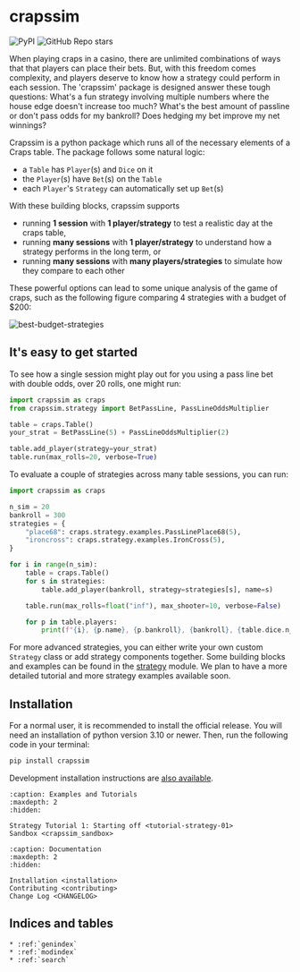 
# crapssim
![PyPI](https://img.shields.io/pypi/v/crapssim)
![GitHub Repo stars](https://img.shields.io/github/stars/skent259/crapssim?style=social)

When playing craps in a casino, there are unlimited combinations of ways that that players can place their bets. But, with this freedom comes complexity, and players deserve to know how a strategy could perform in each session. The 'crapssim' package is designed answer these tough questions: What's a fun strategy involving multiple numbers where the house edge doesn't increase too much? What's the best amount of passline or don't pass odds for my bankroll? Does hedging my bet improve my net winnings? 

Crapssim is a python package which runs all of the necessary elements of a Craps table.  The package follows some natural logic: 

- a `Table` has `Player`(s) and `Dice` on it
- the `Player`(s) have `Bet`(s) on the `Table` 
- each `Player`'s `Strategy` can automatically set up `Bet`(s)

With these building blocks, crapssim supports 

- running **1 session** with **1 player/strategy** to test a realistic day at the craps table,
- running **many sessions** with **1 player/strategy** to understand how a strategy performs in the long term, or
- running **many sessions** with **many players/strategies** to simulate how they compare to each other

These powerful options can lead to some unique analysis of the game of craps, such as the following figure comparing 4 strategies with a budget of $200:

![best-budget-strategies](https://user-images.githubusercontent.com/41379385/109597132-404bc280-7add-11eb-848c-1981d57d100a.png)

## It's easy to get started

To see how a single session might play out for you using a pass line bet with double odds, over 20 rolls, one might run:

```python
import crapssim as craps
from crapssim.strategy import BetPassLine, PassLineOddsMultiplier

table = craps.Table()
your_strat = BetPassLine(5) + PassLineOddsMultiplier(2)

table.add_player(strategy=your_strat)
table.run(max_rolls=20, verbose=True)
```

To evaluate a couple of strategies across many table sessions, you can run:

```python
import crapssim as craps

n_sim = 20
bankroll = 300
strategies = {
    "place68": craps.strategy.examples.PassLinePlace68(5),
    "ironcross": craps.strategy.examples.IronCross(5),
}

for i in range(n_sim):
    table = craps.Table()
    for s in strategies:
        table.add_player(bankroll, strategy=strategies[s], name=s)

    table.run(max_rolls=float("inf"), max_shooter=10, verbose=False)

    for p in table.players:
        print(f"{i}, {p.name}, {p.bankroll}, {bankroll}, {table.dice.n_rolls}")
```

For more advanced strategies, you can either write your own custom `Strategy` class or add strategy components together.  Some building blocks and examples can be found in the [strategy](https://github.com/skent259/crapssim/tree/main/crapssim/strategy) module. We plan to have a more detailed tutorial and more strategy examples available soon.

## Installation

For a normal user, it is recommended to install the official release. You will 
need an installation of python version 3.10 or newer.  Then, run the following 
code in your terminal: 

```python
pip install crapssim
```

Development installation instructions are [also available](installation.md).


```{toctree}
:caption: Examples and Tutorials
:maxdepth: 2
:hidden:

Strategy Tutorial 1: Starting off <tutorial-strategy-01>
Sandbox <crapssim_sandbox>
```

```{toctree}
:caption: Documentation
:maxdepth: 2
:hidden:

Installation <installation>
Contributing <contributing>
Change Log <CHANGELOG>
```



## Indices and tables

```{eval-rst}
* :ref:`genindex`
* :ref:`modindex`
* :ref:`search`
```